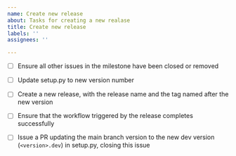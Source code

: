 ```yaml
---
name: Create new release
about: Tasks for creating a new realase
title: Create new release
labels: ''
assignees: ''

---
```


- [ ] Ensure all other issues in the milestone have been closed or removed
- [ ] Update setup.py to new version number
- [ ] Create a new release, with the release name and the tag named after the new version
- [ ] Ensure that the workflow triggered by the release completes successfully
- [ ] Issue a PR updating the main branch version to the new dev version (`<version>.dev`) in setup.py, closing this issue

